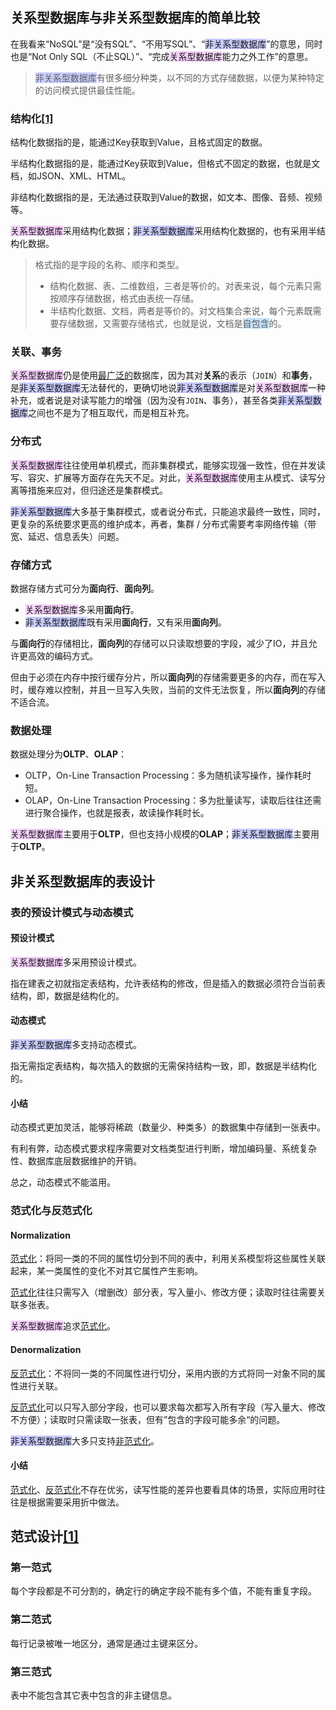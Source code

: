 ## 关系型数据库与非关系型数据库的简单比较

在我看来“NoSQL”是“没有SQL”、“不用写SQL”、“<span style=background:#c9ccff>非关系型数据库</span>”的意思，同时也是“Not Only SQL（不止SQL）”、“完成<span style=background:#f8d2ff>关系型数据库</span>能力之外工作”的意思。

> <span style=background:#c9ccff>非关系型数据库</span>有很多细分种类，以不同的方式存储数据，以便为某种特定的访问模式提供最佳性能。

### 结构化[[1]](https://www.zhihu.com/question/50986354/answer/276099917)

结构化数据指的是，能通过Key获取到Value，且格式固定的数据。

半结构化数据指的是，能通过Key获取到Value，但格式不固定的数据，也就是文档，如JSON、XML、HTML。

非结构化数据指的是，无法通过获取到Value的数据，如文本、图像、音频、视频等。

<span style=background:#f8d2ff>关系型数据库</span>采用结构化数据；<span style=background:#c9ccff>非关系型数据库</span>采用结构化数据的，也有采用半结构化数据。

> 格式指的是字段的名称、顺序和类型。
>
> - 结构化数据、表、二维数组，三者是等价的。对表来说，每个元素只需按顺序存储数据，格式由表统一存储。
> - 半结构化数据、文档，两者是等价的。对文档集合来说，每个元素既需要存储数据，又需要存储格式，也就是说，文档是<span style=background:#c2e2ff>自包含</span>的。

### 关联、事务

<span style=background:#f8d2ff>关系型数据库</span>仍是使用[最广泛的](https://db-engines.com/en/ranking)数据库，因为其对**关系**的表示（`JOIN`）和**事务**，是<span style=background:#c9ccff>非关系型数据库</span>无法替代的，更确切地说<span style=background:#c9ccff>非关系型数据库</span>是对<span style=background:#f8d2ff>关系型数据库</span>一种补充，或者说是对读写能力的增强（因为没有`JOIN`、事务），甚至各类<span style=background:#c9ccff>非关系型数据库</span>之间也不是为了相互取代，而是相互补充。

### 分布式

<span style=background:#f8d2ff>关系型数据库</span>往往使用单机模式，而非集群模式，能够实现强一致性，但在并发读写、容灾、扩展等方面存在先天不足。对此，<span style=background:#f8d2ff>关系型数据库</span>使用主从模式、读写分离等措施来应对，但归途还是集群模式。

<span style=background:#c9ccff>非关系型数据库</span>大多基于集群模式，或者说分布式，只能追求最终一致性，同时，更复杂的系统要求更高的维护成本，再者，集群 / 分布式需要考率网络传输（带宽、延迟、信息丢失）问题。

### 存储方式

数据存储方式可分为**面向行**、**面向列**。

- <span style=background:#f8d2ff>关系型数据库</span>多采用**面向行**。
- <span style=background:#c9ccff>非关系型数据库</span>既有采用**面向行**，又有采用**面向列**。

与**面向行**的存储相比，**面向列**的存储可以只读取想要的字段，减少了IO，并且允许更高效的编码方式。

但由于必须在内存中按行缓存分片，所以**面向列**的存储需要更多的内存，而在写入时，缓存难以控制，并且一旦写入失败，当前的文件无法恢复，所以**面向列**的存储不适合流。

### 数据处理

数据处理分为**OLTP**、**OLAP**：

- OLTP，On-Line Transaction Processing：多为随机读写操作，操作耗时短。
- OLAP，On-Line Transaction Processing：多为批量读写，读取后往往还需进行聚合操作，也就是报表，故读操作耗时长。

<span style=background:#f8d2ff>关系型数据库</span>主要用于**OLTP**，但也支持小规模的**OLAP**；<span style=background:#c9ccff>非关系型数据库</span>主要用于**OLTP**。



## 非关系型数据库的表设计

### 表的预设计模式与动态模式

#### 预设计模式

<span style=background:#f8d2ff>关系型数据库</span>多采用预设计模式。

指在建表之初就指定表结构，允许表结构的修改，但是插入的数据必须符合当前表结构，即，数据是结构化的。

#### 动态模式

<span style=background:#c9ccff>非关系型数据库</span>多支持动态模式。

指无需指定表结构，每次插入的数据的无需保持结构一致，即，数据是半结构化的。

#### 小结

动态模式更加灵活，能够将稀疏（数量少、种类多）的数据集中存储到一张表中。

有利有弊，动态模式要求程序需要对文档类型进行判断，增加编码量、系统复杂性、数据库底层数据维护的开销。

总之，动态模式不能滥用。

### 范式化与反范式化

#### Normalization

<u>范式化</u>：将同一类的不同的属性切分到不同的表中，利用关系模型将这些属性关联起来，某一类属性的变化不对其它属性产生影响。

<u>范式化</u>往往只需写入（增删改）部分表，写入量小、修改方便；读取时往往需要关联多张表。

<span style=background:#f8d2ff>关系型数据库</span>追求<u>范式化</u>。

#### Denormalization

<u>反范式化</u>：不将同一类的不同属性进行切分，采用内嵌的方式将同一对象不同的属性进行关联。

<u>反范式化</u>可以只写入部分字段，也可以要求每次都写入所有字段（写入量大、修改不方便）；读取时只需读取一张表，但有”包含的字段可能多余“的问题。

<span style=background:#c9ccff>非关系型数据库</span>大多只支持<u>非范式化</u>。

#### 小结

<u>范式化</u>、<u>反范式化</u>不存在优劣，读写性能的差异也要看具体的场景，实际应用时往往是根据需要采用折中做法。



## 范式设计[[1]](https://baike.baidu.com/item/设计范式/894217)

### 第一范式

每个字段都是不可分割的，确定行的确定字段不能有多个值，不能有重复字段。

### 第二范式

每行记录被唯一地区分，通常是通过主键来区分。

### 第三范式

表中不能包含其它表中包含的非主键信息。

